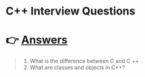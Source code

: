 # C++ Interview Questions
# 👉 [Answers](https://github.com/Chittu13/CPP_Q-A/blob/main/Answers.md)
> 1. What is the difference between C and C ++
> 2. What are classes and objects in C++?
> 